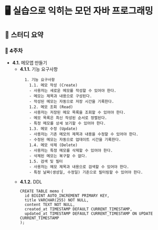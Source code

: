 # 🖥️ 실습으로 익히는 모던 자바 프로그래밍

## 📜 스터디 요약

### 📅 4주차

- **4.1.** 메모앱 만들기
    - **4.1.1.** 기능 요구사항
      ```text
        1. 기능 요구사항
          1.1. 메모 작성 (Create)
          - 사용자는 새로운 메모를 작성할 수 있어야 한다.
          - 메모는 제목과 내용으로 구성된다.
          - 작성된 메모는 자동으로 저장 시간을 기록한다.
          1.2. 메모 조회 (Read)
          - 사용자는 저장된 메모 목록을 조회할 수 있어야 한다.
          - 메모 목록은 최신 작성된 순서로 정렬된다.
          - 특정 메모를 상세 보기할 수 있어야 한다.
          1.3. 메모 수정 (Update)
          - 사용자는 기존 메모의 제목과 내용을 수정할 수 있어야 한다.
          - 수정된 메모는 자동으로 업데이트 시간을 기록한다.
          1.4. 메모 삭제 (Delete)
          - 사용자는 특정 메모를 삭제할 수 있어야 한다.
          - 삭제된 메모는 복구할 수 없다.
          1.5. 검색 및 필터
          - 사용자는 메모 제목과 내용으로 검색할 수 있어야 한다.
          - 특정 날짜(생성일, 수정일) 기준으로 필터링할 수 있어야 한다.
      ```
    - **4.1.2.** DDL
      ```mysql
      CREATE TABLE memo (
        id BIGINT AUTO_INCREMENT PRIMARY KEY,
        title VARCHAR(255) NOT NULL,
        content TEXT NOT NULL,
        created_at TIMESTAMP DEFAULT CURRENT_TIMESTAMP,
        updated_at TIMESTAMP DEFAULT CURRENT_TIMESTAMP ON UPDATE CURRENT_TIMESTAMP
      );
      ```


